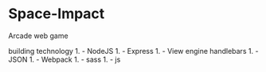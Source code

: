 # Space-Impact
Arcade web game 

building technology
    1. - NodeJS
    1. - Express
       1. - View engine handlebars
       1. - JSON
    1. - Webpack
    1. - sass
    1. - js
